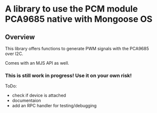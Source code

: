 # A library to use the PCM module PCA9685 native with Mongoose OS

## Overview

This library offers functions to generate PWM signals with the PCA9685 over I2C.

Comes with an MJS API as well.

### This is still work in progress! Use it on your own risk! ###

ToDo:
- check if device is attached
- documentaion
- add an RPC handler for testing/debugging